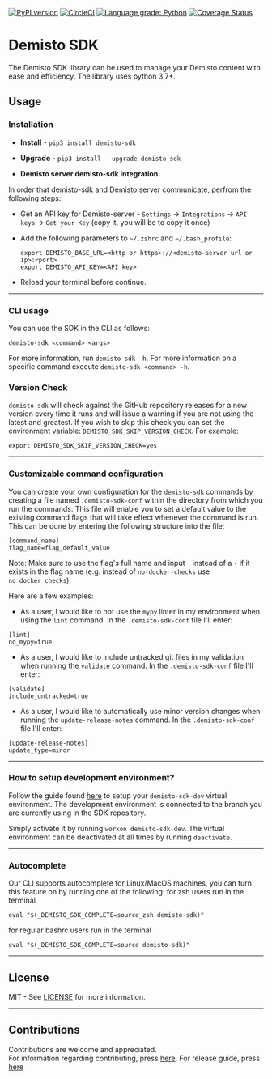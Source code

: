 [![PyPI version](https://badge.fury.io/py/demisto-sdk.svg)](https://badge.fury.io/py/demisto-sdk)
[![CircleCI](https://circleci.com/gh/demisto/demisto-sdk/tree/master.svg?style=svg)](https://circleci.com/gh/demisto/demisto-sdk/tree/master)
[![Language grade: Python](https://img.shields.io/lgtm/grade/python/g/ppwwyyxx/OpenPano.svg?logo=lgtm&logoWidth=18)](https://lgtm.com/projects/g/demisto/demisto-sdk/context:python)
[![Coverage Status](https://coveralls.io/repos/github/demisto/demisto-sdk/badge.svg)](https://coveralls.io/github/demisto/demisto-sdk)

# Demisto SDK

The Demisto SDK library can be used to manage your Demisto content with ease and efficiency.
The library uses python 3.7+.

## Usage

### Installation

* **Install** - `pip3 install demisto-sdk`

* **Upgrade** - `pip3 install --upgrade demisto-sdk`

* **Demisto server demisto-sdk integration**

In order that demisto-sdk and Demisto server communicate, perfrom the following steps:

* Get an API key for Demisto-server - `Settings` -> `Integrations` -> `API keys` -> `Get your Key` (copy it, you will be to copy it once)

* Add the following parameters to `~/.zshrc` and `~/.bash_profile`:

   ```shell
   export DEMISTO_BASE_URL=<http or https>://<demisto-server url or ip>:<port>
   export DEMISTO_API_KEY=<API key>
   ```

* Reload your terminal before continue.

---

### CLI usage

You can use the SDK in the CLI as follows:

```shell
demisto-sdk <command> <args>
```

For more information, run `demisto-sdk -h`.
For more information on a specific command execute `demisto-sdk <command> -h`.

### Version Check

`demisto-sdk` will check against the GitHub repository releases for a new version every time it runs and will issue a warning if you are not using the latest and greatest. If you wish to skip this check you can set the environment variable: `DEMISTO_SDK_SKIP_VERSION_CHECK`. For example:

```shell
export DEMISTO_SDK_SKIP_VERSION_CHECK=yes
```

---

### Customizable command configuration

You can create your own configuration for the `demisto-sdk` commands by creating a file named `.demisto-sdk-conf` within the directory from which you run the commands.
This file will enable you to set a default value to the existing command flags that will take effect whenever the command is run.
This can be done by entering the following structure into the file:

```buildoutcfg
[command_name]
flag_name=flag_default_value
```

Note: Make sure to use the flag's full name and input `_` instead of a `-` if it exists in the flag name (e.g. instead of `no-docker-checks` use `no_docker_checks`).

Here are a few examples:

* As a user, I would like to not use the `mypy` linter in my environment when using the `lint` command. In the `.demisto-sdk-conf` file I'll enter:

 ```buildoutcfg
[lint]
no_mypy=true
```

* As a user, I would like to include untracked git files in my validation when running the `validate` command. In the `.demisto-sdk-conf` file I'll enter:

```buildoutcfg
[validate]
include_untracked=true
```

* As a user, I would like to automatically use minor version changes when running the `update-release-notes` command. In the `.demisto-sdk-conf` file I'll enter:

```buildoutcfg
[update-release-notes]
update_type=minor
```

---

### How to setup development environment?

Follow the guide found [here](CONTRIBUTION#2-install-demisto-sdk-dev-environment) to setup your `demisto-sdk-dev` virtual environment.
The development environment is connected to the branch you are currently using in the SDK repository.

Simply activate it by running `workon demisto-sdk-dev`.
The virtual environment can be deactivated at all times by running `deactivate`.

---

### Autocomplete

Our CLI supports autocomplete for Linux/MacOS machines, you can turn this feature on by running one of the following:
for zsh users run in the terminal

```shell
eval "$(_DEMISTO_SDK_COMPLETE=source_zsh demisto-sdk)"
```

for regular bashrc users run in the terminal

```shell
eval "$(_DEMISTO_SDK_COMPLETE=source demisto-sdk)"
```

---

## License

MIT - See [LICENSE](LICENSE) for more information.

---

## Contributions

Contributions are welcome and appreciated.\
For information regarding contributing, press [here](CONTRIBUTION).
For release guide, press [here](release_guide.md)
